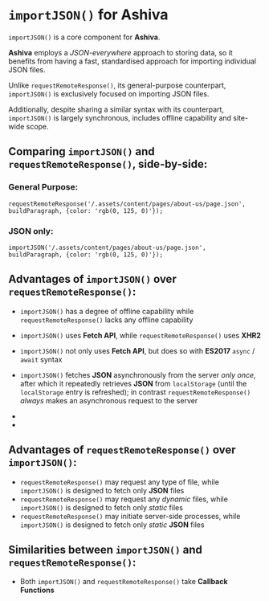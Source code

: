 # `importJSON()` for Ashiva

`importJSON()` is a core component for **Ashiva**.

**Ashiva** employs a _JSON-everywhere_ approach to storing data, so it benefits from having a fast, standardised approach for importing individual JSON files.

Unlike `requestRemoteResponse()`, its general-purpose counterpart, `importJSON()` is exclusively focused on importing JSON files.

Additionally, despite sharing a similar syntax with its counterpart, `importJSON()` is largely synchronous, includes offline capability and site-wide scope.

## Comparing `importJSON()` and `requestRemoteResponse()`, side-by-side:
    
### General Purpose:

    requestRemoteResponse('/.assets/content/pages/about-us/page.json', buildParagraph, {color: 'rgb(0, 125, 0)'});

### JSON only:

    importJSON('/.assets/content/pages/about-us/page.json', buildParagraph, {color: 'rgb(0, 125, 0)'});

## Advantages of `importJSON()` over `requestRemoteResponse()`:

 - `importJSON()` has a degree of offline capability while `requestRemoteResponse()` lacks any offline capability

 - `importJSON()` uses **Fetch API**, while `requestRemoteResponse()` uses **XHR2**
 
 - `importJSON()` not only uses **Fetch API**, but does so with **ES2017** `async` / `await` syntax
 
 - `importJSON()` fetches **JSON** asynchronously from the server _only once_, after which it repeatedly retrieves **JSON** from `localStorage` (until the `localStorage` entry is refreshed); in contrast `requestRemoteResponse()` _always_ makes an asynchronous request to the server
 
 -
 
 -
 
 ## Advantages of `requestRemoteResponse()` over `importJSON()`:
 
 - `requestRemoteResponse()` may request any type of file, while `importJSON()` is designed to fetch only **JSON** files
 - `requestRemoteResponse()` may request any _dynamic_ files, while `importJSON()` is designed to fetch only _static_ files
 - `requestRemoteResponse()` may initiate server-side processes, while `importJSON()` is designed to fetch only _static_ **JSON** files
    
 ## Similarities between `importJSON()` and `requestRemoteResponse()`:
 
  - Both `importJSON()` and `requestRemoteResponse()` take **Callback Functions**
